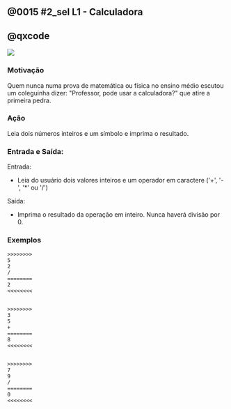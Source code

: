 ## @0015 #2_sel L1 - Calculadora
## @qxcode

![](https://raw.githubusercontent.com/qxcodefup/arcade/master/base/0015/capa.jpg)

### Motivação

Quem nunca numa prova de matemática ou física no ensino médio escutou um coleguinha dizer: "Professor, pode usar a calculadora?" que atire a primeira pedra.


### Ação

Leia dois números inteiros e um símbolo e imprima o resultado.



### Entrada e Saída:

Entrada:

* Leia do usuário dois valores inteiros e um operador em caractere ('+', '-', '\*' ou '/')

Saída:

* Imprima o resultado da operação em inteiro. Nunca haverá divisão por 0.

### Exemplos
```
>>>>>>>>
5
2
/
========
2
<<<<<<<<


>>>>>>>>
3
5
+
========
8
<<<<<<<<


>>>>>>>>
7
9
/
========
0
<<<<<<<<
```
<!--- 
>>>>>>>>
5
2
*
========
10
<<<<<<<<


>>>>>>>>
-10
2
-
========
-12
<<<<<<<<


>>>>>>>>
-10
4
+
========
-6
<<<<<<<<


>>>>>>>>
8
3
/
========
2
<<<<<<<<


>>>>>>>>
8
2
*
========
16
<<<<<<<<


>>>>>>>>
8
0
+
========
8
<<<<<<<<


--->
